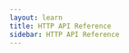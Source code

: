 ```yaml
---
layout: learn
title: HTTP API Reference
sidebar: HTTP API Reference
---
```


<link rel="stylesheet" href="./swagger-ui/swagger-ui.css" />
<link rel="stylesheet" href="./swagger-ui/swagger-ui-dark.css" />
<link rel="stylesheet" href="./swagger-ui/swagger-ui-modify.css" />

<div id="swagger-ui"></div>
<script src="./swagger-ui/swagger-ui-bundle.js" crossorigin></script>
<script src="./swagger-ui/swagger-ui-standalone-preset.js" crossorigin></script>
<script>
  window.onload = () => {
    window.ui = SwaggerUIBundle({
      url: './swagger-ui/pactus.swagger.json',
      dom_id: '#swagger-ui',
      presets: [
        SwaggerUIBundle.presets.apis,
        SwaggerUIStandalonePreset
      ],
      layout: "StandaloneLayout",
    });
  };
</script>
